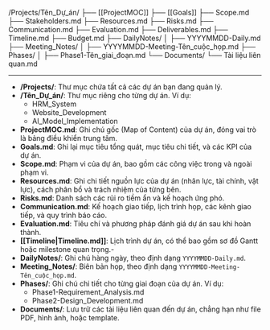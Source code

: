 /Projects/Tên_Dự_án/
    ├── [[ProjectMOC]]
    ├── [[Goals]]
    ├── Scope.md
    ├── Stakeholders.md 
    ├── Resources.md
    ├── Risks.md
    ├── Communication.md 
    ├── Evaluation.md
    ├── Deliverables.md 
    ├── Timeline.md 
    ├── Budget.md
    ├── DailyNotes/
    │     ├── YYYYMMDD-Daily.md
    ├── Meeting_Notes/
    │     ├── YYYYMMDD-Meeting-Tên_cuộc_họp.md
    ├── Phases/
    │     ├── Phase1-Tên_giai_đoạn.md
    └── Documents/
          └── Tài liệu liên quan.md

---
- **/Projects/**: Thư mục chứa tất cả các dự án bạn đang quản lý.
- **/Tên_Dự_án/**: Thư mục riêng cho từng dự án. Ví dụ:
    - HRM_System
    - Website_Development
    - AI_Model_Implementation
- **ProjectMOC.md**: Ghi chú gốc (Map of Content) của dự án, đóng vai trò là bảng điều khiển trung tâm.
- **Goals.md**: Ghi lại mục tiêu tổng quát, mục tiêu chi tiết, và các KPI của dự án.
- **Scope.md**: Phạm vi của dự án, bao gồm các công việc trong và ngoài phạm vi.
- **Resources.md**: Ghi chi tiết nguồn lực của dự án (nhân lực, tài chính, vật lực), cách phân bổ và trách nhiệm của từng bên.
- **Risks.md**: Danh sách các rủi ro tiềm ẩn và kế hoạch ứng phó.
- **Communication.md**: Kế hoạch giao tiếp, lịch trình họp, các kênh giao tiếp, và quy trình báo cáo.
- **Evaluation.md**: Tiêu chí và phương pháp đánh giá dự án sau khi hoàn thành. 
- **[[Timeline|Timeline.md]]**: Lịch trình dự án, có thể bao gồm sơ đồ Gantt hoặc milestone quan trọng.- 
- **DailyNotes/**: Ghi chú hàng ngày, theo định dạng `YYYYMMDD-Daily.md`.
- **Meeting_Notes/**: Biên bản họp, theo định dạng `YYYYMMDD-Meeting-Tên_cuộc_họp.md`.
- **Phases/**: Ghi chú chi tiết cho từng giai đoạn của dự án. Ví dụ:
    - Phase1-Requirement_Analysis.md
    - Phase2-Design_Development.md
- **Documents/**: Lưu trữ các tài liệu liên quan đến dự án, chẳng hạn như file PDF, hình ảnh, hoặc template.